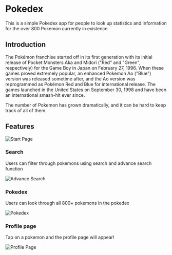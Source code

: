 # Pokedex

This is a simple Pokedex app for people to look up statistics and
information for the over 800 Pokemon currently in existence. 

## Introduction
The Pokémon franchise started off in its first generation with its initial release of Pocket Monsters Aka and Midori ("Red" and "Green", respectively) for the Game Boy in Japan on February 27, 1996. When these games proved extremely popular, an enhanced Pokemon Ao ("Blue") version was released sometime after, and the Ao version was reprogrammed as Pokémon Red and Blue for international release. The games launched in the United States on September 30, 1998 and have been an international smash-hit ever since.

The number of Pokemon has grown dramatically, and it can be hard to keep track of all of them.

## Features 

![Start Page](https://github.com/athenalyh/MDB---Pokedex/blob/master/Screenshots/Start%20Page.png)

### Search
Users can filter through pokemons using search and advance search function

![Advance Search](https://github.com/athenalyh/MDB---Pokedex/blob/master/Screenshots/Advance%20Search.png)

### Pokedex
Users can look through all 800+ pokemons in the pokedex

![Pokedex](https://github.com/athenalyh/MDB---Pokedex/blob/master/Screenshots/Pokedex.png)

### Profile page
Tap on a pokemon and the profile page will appear!

![Profile Page](https://github.com/athenalyh/MDB---Pokedex/blob/master/Screenshots/Profile%20Page.png)



